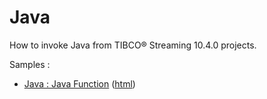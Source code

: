 # Java

How to invoke Java from TIBCO&reg; Streaming 10.4.0 projects.

Samples :

* [Java : Java Function](javafunction/src/site/markdown/index.md) ([html](https://TIBCOSoftware/github.io/tibco-streaming-samples/10.4.0/java/javafunction/))
